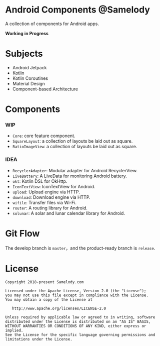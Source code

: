 # Android Components @Samelody

A collection of components for Android apps.

**Working in Progress**

# Subjects

- Android Jetpack
- Kotlin
- Kotlin Coroutines
- Material Design
- Component-based Architecture

# Components

### WIP

- `Core`: core feature component.
- `SquareLayout`: a collection of layouts be laid out as square.
- `RatioImageView`: a collection of layouts be laid out as square.

### IDEA

- `RecyclerAdapter`: Modular adapter for Android RecyclerView.
- `LiveBattery`: A LiveData for monitoring Android battery.
- `okt`: Kotlin DSL for OkHttp.
- `IconTextView`: IconTextView for Android.
- `upload`: Upload engine via HTTP.
- `download`: Download engine via HTTP.
- `wifile`: Transfer files via Wi-Fi.
- `router`: A routing library for Android.
- `solunar`: A solar and lunar calendar library for Android.

# Git Flow

The develop branch is `master`，and the product-ready branch is `release`.

# License

```
Copyright 2018-present Samelody.com

Licensed under the Apache License, Version 2.0 (the "License");
you may not use this file except in compliance with the License.
You may obtain a copy of the License at

   http://www.apache.org/licenses/LICENSE-2.0

Unless required by applicable law or agreed to in writing, software
distributed under the License is distributed on an "AS IS" BASIS,
WITHOUT WARRANTIES OR CONDITIONS OF ANY KIND, either express or implied.
See the License for the specific language governing permissions and
limitations under the License.
```